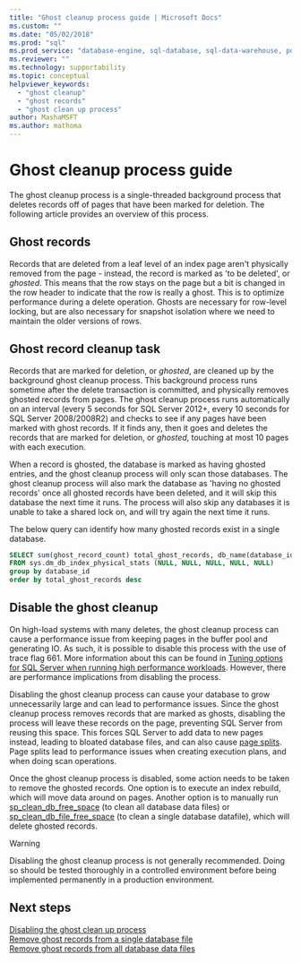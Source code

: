 ```yaml
---
title: "Ghost cleanup process guide | Microsoft Docs"
ms.custom: ""
ms.date: "05/02/2018"
ms.prod: "sql"
ms.prod_service: "database-engine, sql-database, sql-data-warehouse, pdw"
ms.reviewer: ""
ms.technology: supportability
ms.topic: conceptual
helpviewer_keywords: 
  - "ghost cleanup"
  - "ghost records"
  - "ghost clean up process" 
author: MashaMSFT
ms.author: mathoma
---
```

# Ghost cleanup process guide

The ghost cleanup process is a single-threaded background process that deletes records off of pages that have been marked for deletion. The following article provides an overview of this process.

## Ghost records

Records that are deleted from a leaf level of an index page aren't physically removed from the page - instead, the record is marked as 'to be deleted', or *ghosted*. This means that the row stays on the page but a bit is changed in the row header to indicate that the row is really a ghost. This is to optimize performance during a delete operation. Ghosts are necessary for row-level locking, but are also necessary for snapshot isolation where we need to maintain the older versions of rows.

## Ghost record cleanup task

Records that are marked for deletion, or *ghosted*, are cleaned up by the background ghost cleanup process. This background process runs sometime after the delete transaction is committed, and physically removes ghosted records from pages. The ghost cleanup process runs automatically on an interval (every 5 seconds for SQL Server 2012+, every 10 seconds for SQL Server 2008/2008R2) and checks to see if any pages have been marked with ghost records. If it finds any, then it goes and deletes the records that are marked for deletion, or *ghosted*, touching at most 10 pages with each execution.

When a record is ghosted, the database is marked as having ghosted entries, and the ghost cleanup process will only scan those databases. The ghost cleanup process will also mark the database as 'having no ghosted records' once all ghosted records have been deleted, and it will skip this database the next time it runs. The process will also skip any databases it is unable to take a shared lock on, and will try again the next time it runs.

The below query can identify how many ghosted records exist in a single database. 

 ```sql
 SELECT sum(ghost_record_count) total_ghost_records, db_name(database_id) 
 FROM sys.dm_db_index_physical_stats (NULL, NULL, NULL, NULL, NULL)
 group by database_id
 order by total_ghost_records desc
```

## Disable the ghost cleanup

On high-load systems with many deletes, the ghost cleanup process can cause a performance issue from keeping pages in the buffer pool and generating IO. As such, it is possible to disable this process with the use of trace flag 661. More information about this can be found in [Tuning options for SQL Server when running high performance workloads](https://support.microsoft.com/help/920093/tuning-options-for-sql-server-when-running-in-high-performance-workloa). However, there are performance implications from disabling the process.

Disabling the ghost cleanup process can cause your database to grow unnecessarily large and can lead to performance issues. Since the ghost cleanup process removes records that are marked as ghosts, disabling the process will leave these records on the page, preventing SQL Server from reusing this space. This forces SQL Server to add data to new pages instead, leading to bloated database files, and can also cause [page splits](indexes/specify-fill-factor-for-an-index.md). Page splits lead to performance issues when creating execution plans, and when doing scan operations. 

Once the ghost cleanup process is disabled, some action needs to be taken to remove the ghosted records. One option is to execute an index rebuild, which will move data around on pages. Another option is to manually run [sp_clean_db_free_space](system-stored-procedures/sp-clean-db-free-space-transact-sql.md) (to clean all database data files) or [sp_clean_db_file_free_space](system-stored-procedures/sp-clean-db-file-free-space-transact-sql.md) (to clean a single database datafile), which will delete ghosted records.

 >[!warning]
 > Disabling the ghost cleanup process is not generally recommended. Doing so should be tested thoroughly in a controlled environment before being implemented permanently in a production environment.


## Next steps  
[Disabling the ghost clean up process](https://support.microsoft.com/help/920093/tuning-options-for-sql-server-when-running-in-high-performance-workloa)
<br>[Remove ghost records from a single database file](system-stored-procedures/sp-clean-db-file-free-space-transact-sql.md)
<br>[Remove ghost records from all database data files](system-stored-procedures/sp-clean-db-free-space-transact-sql.md)


